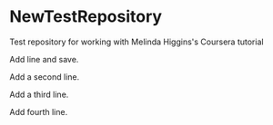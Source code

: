 # NewTestRepository
Test repository for working with Melinda Higgins's Coursera tutorial

Add line and save.

Add a second line.

Add a third line.

Add fourth line.
